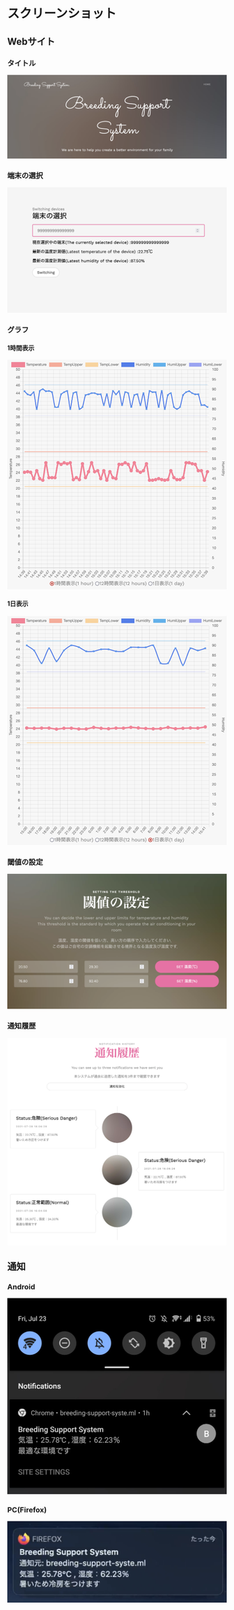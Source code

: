 # スクリーンショット
## Webサイト
### タイトル
![](title.png)
### 端末の選択
![](switch_devices.png)
### グラフ
#### 1時間表示
![](graph_1hour.png)
#### 1日表示
![](graph_1day.png)
### 閾値の設定
![](setting_threshold.png)
### 通知履歴
![](notification_history.png)
## 通知
### Android
![](notification_android.jpg)
### PC(Firefox)
![](notification_firefox.png)
